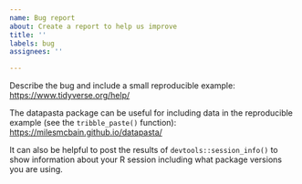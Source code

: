 ```yaml
---
name: Bug report
about: Create a report to help us improve
title: ''
labels: bug
assignees: ''

---
```


Describe the bug and include a small reproducible example: https://www.tidyverse.org/help/ 

The datapasta package can be useful for including data in the reproducible example (see the `tribble_paste()` function): https://milesmcbain.github.io/datapasta/

It can also be helpful to post the results of `devtools::session_info()` to show information about your R session including what package versions you are using.

